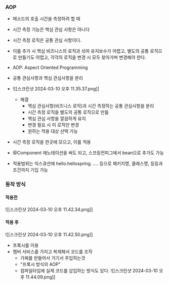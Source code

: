 ### AOP
- 메소드의 호출 시간을 측정하려 할 때
- 시간 측정 기능은 핵심 관심 사항은 아니다
- 시간 측정 로직은 공통 관심 사항이다.
- 이를 추가 시 핵심 비즈니스의 로직과 섞여 유지보수가 어렵고, 별도의 공통 로직으로 만들기도 어렵고, 각각의 로직을 변경 시 모두 찾아가며 변경해야 한다.

- AOP: Aspect Oriented Programming
- 공통 관심사항과 핵심 관심사항을 분리
- ![[스크린샷 2024-03-10 오후 11.35.37.png]]
	- 해결
		- 핵심 관심사항(비즈니스 로직)과 시간 측정하는 공통 관심사항을 분리
		- 시간 측정 로직을 별도의 공통 로직으로 만듦
		- 핵심 관심 사항을 깔끔하게 유지
		- 변경 필요 시 이 로직만 변경
		- 원하는 적용 대상 선택 가능
- 시간 측정 로직을 한곳에 모으고, 이를 적용
- @Component 애노테이션을 써도 되고, 스프링컨피그에서 bean으로 추가도 가능
- 적용범위는 익스큐션에 hello.hellospring. .... 등으로 패키지명, 클래스명, 등등과 조건까지 기입 가능

### 동작 방식
#### 적용전
![[스크린샷 2024-03-10 오후 11.42.34.png]]
#### 적용 후

![[스크린샷 2024-03-10 오후 11.42.50.png]]
- 프록시를 이용
- 멤버 서비스를 가지고 복제해서 코드를 조작
	- 가짜를 만들어서 거기서 주입하는것
	- "프록시 방식의 AOP"
	- 컴파일타임에 실제 코드를 삽입하는 방식도 있다.
![[스크린샷 2024-03-10 오후 11.44.09.png]]